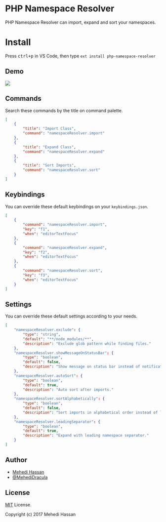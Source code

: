 # PHP Namespace Resolver

PHP Namespace Resolver can import, expand and sort your namespaces.

# Install

Press <kbd>ctrl+p</kbd> in VS Code, then type `ext install php-namespace-resolver`

## Demo

![](https://i.imgur.com/upEGtPa.gif)

## Commands

Search these commands by the title on command palette.

```json
[
    {
        "title": "Import Class",
        "command": "namespaceResolver.import"
    },
    {
        "title": "Expand Class",
        "command": "namespaceResolver.expand"
    },
    {
        "title": "Sort Imports",
        "command": "namespaceResolver.sort"
    }
]
```

## Keybindings

You can override these default keybindings on your `keybindings.json`.

```json
[
    {
        "command": "namespaceResolver.import",
        "key": "f1",
        "when": "editorTextFocus"
    },
    {
        "command": "namespaceResolver.expand",
        "key": "f2",
        "when": "editorTextFocus"
    },
    {
        "command": "namespaceResolver.sort",
        "key": "f3",
        "when": "editorTextFocus"
    }
]
```

## Settings

You can override these default settings according to your needs.

```json
[
    "namespaceResolver.exclude": {
        "type": "string",
        "default": "**/node_modules/**",
        "description": "Exclude glob pattern while finding files."
    },
    "namespaceResolver.showMessageOnStatusBar": {
        "type": "boolean",
        "default": false,
        "description": "Show message on status bar instead of notification box."
    },
    "namespaceResolver.autoSort": {
        "type": "boolean",
        "default": true,
        "description": "Auto sort after imports."
    },
    "namespaceResolver.sortAlphabetically": {
        "type": "boolean",
        "default": false,
        "description": "Sort imports in alphabetical order instead of line length."
    },
    "namespaceResolver.leadingSeparator": {
        "type": "boolean",
        "default": true,
        "description": "Expand with leading namespace separator."
    }
]
```

## Author

- [Mehedi Hassan](https://www.facebook.com/MehediDracula)
- [@MehediDracula](https://twitter.com/MehediDracula)

## License

[MIT](LICENSE) License.

Copyright (c) 2017 Mehedi Hassan
